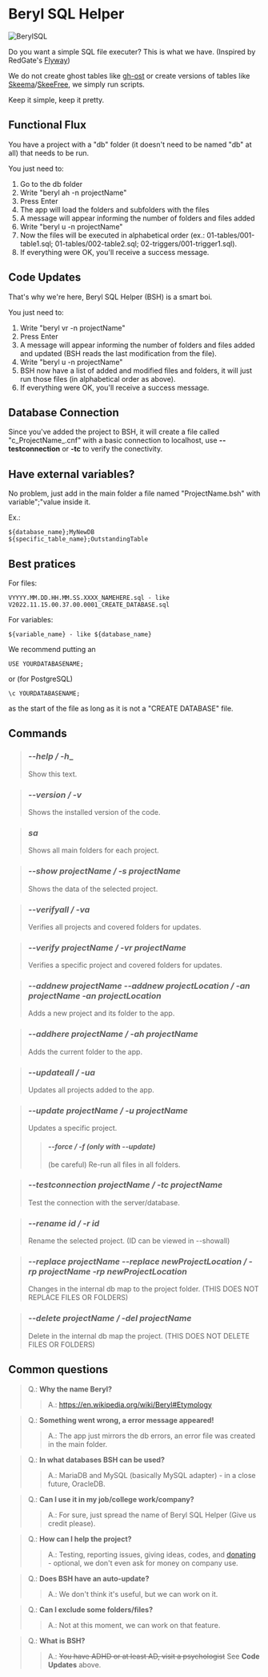 # Beryl SQL Helper
![BerylSQL](https://user-images.githubusercontent.com/15248665/201835936-e13f65ff-c267-4569-824d-e30d09769490.png)


Do you want a simple SQL file executer? This is what we have. (Inspired by RedGate's [Flyway](https://flywaydb.org/))

We do not create ghost tables like [gh-ost](https://github.com/github/gh-ost) or create versions of tables like [Skeema](https://www.skeema.io/)/[SkeeFree](https://github.com/github/gh-mysql-tools/tree/master/skeefree), we simply run scripts.

Keep it simple, keep it pretty.

## Functional Flux
You have a project with a "db" folder (it doesn't need to be named "db" at all) that needs to be run.

You just need to:
1. Go to the db folder
2. Write "beryl ah -n projectName"
3. Press Enter
4. The app will load the folders and subfolders with the files
5. A message will appear informing the number of folders and files added
6. Write "beryl u -n projectName"
7. Now the files will be executed in alphabetical order (ex.: 01-tables/001-table1.sql; 01-tables/002-table2.sql; 02-triggers/001-trigger1.sql).
8. If everything were OK, you'll receive a success message.

## Code Updates
That's why we're here, Beryl SQL Helper (BSH) is a smart boi.

You just need to:
1. Write "beryl vr -n projectName"
2. Press Enter
3. A message will appear informing the number of folders and files added and updated (BSH reads the last modification from the file).
4. Write "beryl u -n projectName"
5. BSH now have a list of added and modified files and folders, it will just run those files (in alphabetical order as above).
6. If everything were OK, you'll receive a success message.

## Database Connection
Since you've added the project to BSH, it will create a file called "c_ProjectName_.cnf" with a basic connection to localhost, use __--testconnection__ or __-tc__ to verify the conectivity.

## Have external variables?
No problem, just add in the main folder a file named "ProjectName.bsh" with variable";"value inside it.

Ex.:

    ${database_name};MyNewDB
    ${specific_table_name};OutstandingTable
    
## Best pratices
For files: 

    VYYYY.MM.DD.HH.MM.SS.XXXX_NAMEHERE.sql - like V2022.11.15.00.37.00.0001_CREATE_DATABASE.sql

For variables:

    ${variable_name} - like ${database_name}

We recommend putting an

    USE YOURDATABASENAME;
    
or (for PostgreSQL)

    \c YOURDATABASENAME;

as the start of the file as long as it is not a "CREATE DATABASE" file.    

## Commands

> ### ___--help / -h____
> Show this text.

> ### ___--version / -v___
> Shows the installed version of the code.

> ### ___sa___
> Shows all main folders for each project.

> ### ___--show projectName / -s projectName___
> Shows the data of the selected project.

> ### ___--verifyall / -va___
> Verifies all projects and covered folders for updates.

> ### ___--verify projectName / -vr projectName___
> Verifies a specific project and covered folders for updates.

> ### ___--addnew projectName --addnew projectLocation / -an projectName -an projectLocation___
> Adds a new project and its folder to the app.

> ### ___--addhere projectName / -ah projectName___
> Adds the current folder to the app.

> ### ___--updateall / -ua___
> Updates all projects added to the app.

> ### ___--update projectName / -u projectName___
> Updates a specific project.
> 
>> #### ___--force / -f (only with --update)___
>> (be careful) Re-run all files in all folders. 

> ### ___--testconnection projectName / -tc projectName___
> Test the connection with the server/database.

> ### ___--rename id / -r id___
> Rename the selected project. (ID can be viewed in --showall)

> ### ___--replace projectName --replace newProjectLocation / -rp projectName -rp newProjectLocation___
> Changes in the internal db map to the project folder. (THIS DOES NOT REPLACE FILES OR FOLDERS)

> ### ___--delete projectName / -del projectName___
> Delete in the internal db map the project. (THIS DOES NOT DELETE FILES OR FOLDERS)


## Common questions
> Q.: **Why the name Beryl?**
>> A.: https://en.wikipedia.org/wiki/Beryl#Etymology

> Q.: **Something went wrong, a error message appeared!**
>> A.: The app just mirrors the db errors, an error file was created in the main folder.

> Q.: **In what databases BSH can be used?**
>> A.: MariaDB and MySQL (basically MySQL adapter) - in a close future, OracleDB.

> Q.: **Can I use it in my job/college work/company?**
>> A.: For sure, just spread the name of Beryl SQL Helper (Give us credit please).

> Q.: **How can I help the project?**
>> A.: Testing, reporting issues, giving ideas, codes, and [donating](https://ko-fi.com/mrGlasses) - optional, we don't even ask for money on company use.

> Q.: **Does BSH have an auto-update?**
>> A.: We don't think it's useful, but we can work on it.

> Q.: **Can I exclude some folders/files?**
>> A.: Not at this moment, we can work on that feature.

> Q.: **What is BSH?**
>> A.: ~~You have ADHD or at least AD, visit a psychologist~~ See __Code Updates__ above.
